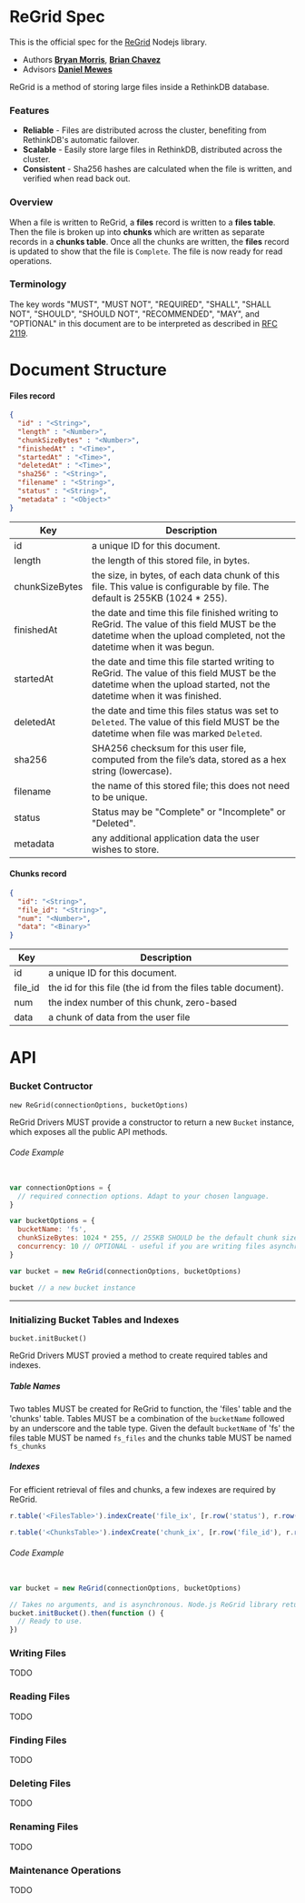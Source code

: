
# ReGrid Spec

This is the official spec for the [ReGrid](https://github.com/internalfx/regrid) Nodejs library.

- Authors [**Bryan Morris**](https://github.com/internalfx), [**Brian Chavez**](https://github.com/bchavez)
- Advisors [**Daniel Mewes**](https://github.com/danielmewes)

ReGrid is a method of storing large files inside a RethinkDB database.

### Features

- **Reliable** - Files are distributed across the cluster, benefiting from RethinkDB's automatic failover.
- **Scalable** - Easily store large files in RethinkDB, distributed across the cluster.
- **Consistent** - Sha256 hashes are calculated when the file is written, and verified when read back out.

### Overview

When a file is written to ReGrid, a **files** record is written to a **files table**. Then the file is broken up into **chunks** which are written as separate records in a **chunks table**. Once all the chunks are written, the **files** record is updated to show that the file is `Complete`. The file is now ready for read operations.

### Terminology

The key words "MUST", "MUST NOT", "REQUIRED", "SHALL", "SHALL NOT", "SHOULD", "SHOULD NOT", "RECOMMENDED",  "MAY", and "OPTIONAL" in this document are to be interpreted as described in [RFC 2119](https://www.ietf.org/rfc/rfc2119.txt).

# Document Structure

#### Files record

```json
{
  "id" : "<String>",
  "length" : "<Number>",
  "chunkSizeBytes" : "<Number>",
  "finishedAt" : "<Time>",
  "startedAt" : "<Time>",
  "deletedAt" : "<Time>",
  "sha256" : "<String>",
  "filename" : "<String>",
  "status" : "<String>",
  "metadata" : "<Object>"
}
```

| Key | Description |
|---|---|
| id | a unique ID for this document. |
| length | the length of this stored file, in bytes. |
| chunkSizeBytes | the size, in bytes, of each data chunk of this file. This value is configurable by file. The default is 255KB (1024 * 255). |
| finishedAt | the date and time this file finished writing to ReGrid. The value of this field MUST be the datetime when the upload completed, not the datetime when it was begun. |
| startedAt | the date and time this file started writing to ReGrid. The value of this field MUST be the datetime when the upload started, not the datetime when it was finished. |
| deletedAt | the date and time this files status was set to `Deleted`. The value of this field MUST be the datetime when file was marked `Deleted`. |
| sha256 | SHA256 checksum for this user file, computed from the file’s data, stored as a hex string (lowercase). |
| filename | the name of this stored file; this does not need to be unique. |
| status | Status may be "Complete" or "Incomplete" or "Deleted". |
| metadata | any additional application data the user wishes to store. |

#### Chunks record

```json
{
  "id": "<String>",
  "file_id": "<String>",
  "num": "<Number>",
  "data": "<Binary>"
}
```

| Key | Description |
|---|---|
| id | a unique ID for this document. |
| file_id | the id for this file (the id from the files table document). |
| num | the index number of this chunk, zero-based |
| data | a chunk of data from the user file |

# API

### Bucket Contructor

`new ReGrid(connectionOptions, bucketOptions)`

ReGrid Drivers MUST provide a constructor to return a new `Bucket` instance, which exposes all the public API methods.

###### Code Example

```javascript

var connectionOptions = {
  // required connection options. Adapt to your chosen language.
}

var bucketOptions = {
  bucketName: 'fs',
  chunkSizeBytes: 1024 * 255, // 255KB SHOULD be the default chunk size.
  concurrency: 10 // OPTIONAL - useful if you are writing files asynchronously
}

var bucket = new ReGrid(connectionOptions, bucketOptions)

bucket // a new bucket instance
```

---

### Initializing Bucket Tables and Indexes

`bucket.initBucket()`

ReGrid Drivers MUST provied a method to create required tables and indexes.

##### Table Names

Two tables MUST be created for ReGrid to function, the 'files' table and the 'chunks' table. Tables MUST be a combination of the `bucketName` followed by an underscore and the table type. Given the default `bucketName` of 'fs' the files table MUST be named `fs_files` and the chunks table MUST be named `fs_chunks`

##### Indexes

For efficient retrieval of files and chunks, a few indexes are required by ReGrid.

```javascript
r.table('<FilesTable>').indexCreate('file_ix', [r.row('status'), r.row('filename'), r.row('finishedAt')])

r.table('<ChunksTable>').indexCreate('chunk_ix', [r.row('file_id'), r.row('num')])
```

###### Code Example

```javascript

var bucket = new ReGrid(connectionOptions, bucketOptions)

// Takes no arguments, and is asynchronous. Node.js ReGrid library returns a promise, adapt to your chosen language.
bucket.initBucket().then(function () {
  // Ready to use.
})

```

### Writing Files

TODO

### Reading Files

TODO

### Finding Files

TODO

### Deleting Files

TODO

### Renaming Files

TODO

### Maintenance Operations

TODO
